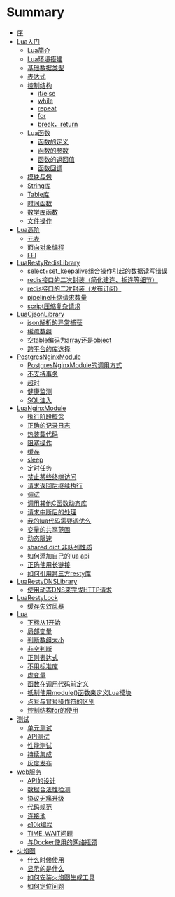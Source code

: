 # Summary

* [序](README.md)
* [Lua入门]()
    * [Lua简介](lua/brief.md)
    * [Lua环境搭建](lua/build_env.md)
    * [基础数据类型](lua/class.md)
    * [表达式](lua/operator.md)
    * [控制结构]()
        * [if/else]()
        * [while]()
        * [repeat]()
        * [for](lua/for.md)
        * [break，return]()
    * [Lua函数](lua/function_descrip.md)
        * [函数的定义](lua/function_define.md)
        * [函数的参数](lua/function_parameter.md)
        * [函数的返回值](lua/function_result.md)
        * [函数回调](lua/call_user_func_array.md)
    * [模块与包]()
    * [String库](lua/string_library.md)
    * [Table库](lua/table_library.md)
    * [时间函数](time_date_function.md)
    * [数学库函数]()
    * [文件操作]()
* [Lua高阶]()
    * [元表]()
    * [面向对象编程]()
    * [FFI]()
* [LuaRestyRedisLibrary](redis.md)
   * [select+set_keepalive组合操作引起的数据读写错误](redis/select-keeplive.md)
   * [redis接口的二次封装（简化建连、拆连等细节）](redis/out_package.md)
   * [redis接口的二次封装（发布订阅）](redis/pub_sub_package.md)
   * [pipeline压缩请求数量](redis/pipeline.md)
   * [script压缩复杂请求](redis/script.md)
* [LuaCjsonLibrary](json.md)
   * [json解析的异常捕获](json/parse_exception.md)
   * [稀疏数组](json/sparse_array.md)
   * [空table编码为array还是object](json/array_or_object.md)
   * [跨平台的库选择](json/cross_os.md)
* [PostgresNginxModule](postgres.md)
   * [PostgresNginxModule的调用方式](postgres/different_with_mysql.md)
   * [不支持事务](postgres/not_support_transaction.md)
   * [超时](postgres/timeout.md)
   * [健康监测](postgres/health_check.md)
   * [SQL注入](postgres/sql_inject.md)
* [LuaNginxModule](ngx_lua.md)
   * [执行阶段概念](ngx_lua/phase.md)
   * [正确的记录日志](ngx_lua/log.md)
   * [热装载代码](ngx_lua/hot_load.md)
   * [阻塞操作](ngx_lua/block_io.md)
   * [缓存](ngx_lua/cache.md)
   * [sleep](ngx_lua/sleep.md)
   * [定时任务](ngx_lua/timer.md)
   * [禁止某些终端访问](ngx_lua/allow_deny.md)
   * [请求返回后继续执行](ngx_lua/continue_after_eof.md)
   * [调试](ngx_lua/debug.md)
   * [调用其他C函数动态库](ngx_lua/ffi.md)
   * [请求中断后的处理](ngx_lua/on_abort.md)
   * [我的lua代码需要调优么](ngx_lua/lua_opt.md)
   * [变量的共享范围](ngx_lua/lua-variable-scope.md)
   * [动态限速](ngx_lua/lua-limit.md)
   * [shared.dict 非队列性质](ngx_lua/shared_get_keys.md)
   * [如何添加自己的lua api](ngx_lua/add_new_lua_api.md)
   * [正确使用长链接](ngx_lua/keepalive.md)
   * [如何引用第三方resty库](ngx_lua/how_use_third_lib.md)
* [LuaRestyDNSLibrary](dns.md)
   * [使用动态DNS来完成HTTP请求](dns/use_dynamic_dns.md)
* [LuaRestyLock](lock.md)
	* [缓存失效风暴](lock/cache-miss-storm.md)
* [Lua](lua.md)
   * [下标从1开始](lua/subscript.md)
   * [局部变量](lua/local.md)
   * [判断数组大小](lua/array_size.md)
   * [非空判断](lua/not_nill.md)
   * [正则表达式](lua/re.md)
   * [不用标准库](lua/not_use_lib.md)
   * [虚变量](lua/dummy_var.md)
   * [函数在调用代码前定义](lua/function_before_use.md)
   * [抵制使用module()函数来定义Lua模块](lua/not_use_module.md)
   * [点号与冒号操作符的区别](lua/dot_diff.md)
   * [控制结构for的使用](lua/for.md)
* [测试](test.md)
   * [单元测试](test/unittest.md)
   * [API测试](test/apitest.md)
   * [性能测试](test/performance_test.md)
   * [持续集成](test/ci.md)
   * [灰度发布](test/abtest.md)
* [web服务](web.md)
   * [API的设计](web/api.md)
   * [数据合法性检测](web/check_data_valid.md)
   * [协议无痛升级](web/switch_protocol.md)
   * [代码规范](web/code_style.md)
   * [连接池](web/conn_pool.md)
   * [c10k编程](web/c10k.md)
   * [TIME_WAIT问题](web/time_wait.md)
   * [与Docker使用的网络瓶颈](web/docker.md)
* [火焰图](flame_graph.md)
   * [什么时候使用](flame_graph/when.md)
   * [显示的是什么](flame_graph/what.md)
   * [如何安装火焰图生成工具](flame_graph/install.md)
   * [如何定位问题](flame_graph/how.md)
